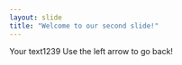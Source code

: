 ```yaml
---
layout: slide
title: "Welcome to our second slide!"
---
```

Your text1239
Use the left arrow to go back!
